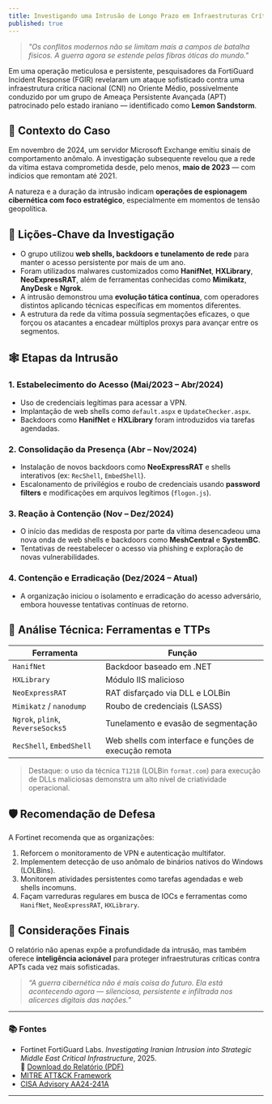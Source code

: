 ```yaml
---
title: Investigando uma Intrusão de Longo Prazo em Infraestruturas Críticas do Oriente Médio
published: true
---
```


> _"Os conflitos modernos não se limitam mais a campos de batalha físicos. A guerra agora se estende pelas fibras óticas do mundo."_  

Em uma operação meticulosa e persistente, pesquisadores da FortiGuard Incident Response (FGIR) revelaram um ataque sofisticado contra uma infraestrutura crítica nacional (CNI) no Oriente Médio, possivelmente conduzido por um grupo de Ameaça Persistente Avançada (APT) patrocinado pelo estado iraniano — identificado como **Lemon Sandstorm**.

## 📌 Contexto do Caso

Em novembro de 2024, um servidor Microsoft Exchange emitiu sinais de comportamento anômalo. A investigação subsequente revelou que a rede da vítima estava comprometida desde, pelo menos, **maio de 2023** — com indícios que remontam até 2021.

A natureza e a duração da intrusão indicam **operações de espionagem cibernética com foco estratégico**, especialmente em momentos de tensão geopolítica.

## 🧠 Lições-Chave da Investigação

- O grupo utilizou **web shells, backdoors e tunelamento de rede** para manter o acesso persistente por mais de um ano.
- Foram utilizados malwares customizados como **HanifNet**, **HXLibrary**, **NeoExpressRAT**, além de ferramentas conhecidas como **Mimikatz**, **AnyDesk** e **Ngrok**.
- A intrusão demonstrou uma **evolução tática contínua**, com operadores distintos aplicando técnicas específicas em momentos diferentes.
- A estrutura da rede da vítima possuía segmentações eficazes, o que forçou os atacantes a encadear múltiplos proxys para avançar entre os segmentos.

## 🕸️ Etapas da Intrusão

### 1. Estabelecimento do Acesso (Mai/2023 – Abr/2024)
- Uso de credenciais legítimas para acessar a VPN.
- Implantação de web shells como `default.aspx` e `UpdateChecker.aspx`.
- Backdoors como **HanifNet** e **HXLibrary** foram introduzidos via tarefas agendadas.

### 2. Consolidação da Presença (Abr – Nov/2024)
- Instalação de novos backdoors como **NeoExpressRAT** e shells interativos (ex: `RecShell`, `EmbedShell`).
- Escalonamento de privilégios e roubo de credenciais usando **password filters** e modificações em arquivos legítimos (`flogon.js`).

### 3. Reação à Contenção (Nov – Dez/2024)
- O início das medidas de resposta por parte da vítima desencadeou uma nova onda de web shells e backdoors como **MeshCentral** e **SystemBC**.
- Tentativas de reestabelecer o acesso via phishing e exploração de novas vulnerabilidades.

### 4. Contenção e Erradicação (Dez/2024 – Atual)
- A organização iniciou o isolamento e erradicação do acesso adversário, embora houvesse tentativas contínuas de retorno.

## 🧬 Análise Técnica: Ferramentas e TTPs

| Ferramenta           | Função                         |
|----------------------|--------------------------------|
| `HanifNet`           | Backdoor baseado em .NET       |
| `HXLibrary`          | Módulo IIS malicioso           |
| `NeoExpressRAT`      | RAT disfarçado via DLL e LOLBin|
| `Mimikatz` / `nanodump` | Roubo de credenciais (LSASS) |
| `Ngrok`, `plink`, `ReverseSocks5` | Tunelamento e evasão de segmentação |
| `RecShell`, `EmbedShell` | Web shells com interface e funções de execução remota |

> Destaque: o uso da técnica `T1218` (LOLBin `format.com`) para execução de DLLs maliciosas demonstra um alto nível de criatividade operacional.

## 🛡️ Recomendação de Defesa

A Fortinet recomenda que as organizações:

1. Reforcem o monitoramento de VPN e autenticação multifator.
2. Implementem detecção de uso anômalo de binários nativos do Windows (LOLBins).
3. Monitorem atividades persistentes como tarefas agendadas e web shells incomuns.
4. Façam varreduras regulares em busca de IOCs e ferramentas como `HanifNet`, `NeoExpressRAT`, `HXLibrary`.

## 🧭 Considerações Finais

O relatório não apenas expõe a profundidade da intrusão, mas também oferece **inteligência acionável** para proteger infraestruturas críticas contra APTs cada vez mais sofisticadas.

> _“A guerra cibernética não é mais coisa do futuro. Ela está acontecendo agora — silenciosa, persistente e infiltrada nos alicerces digitais das nações.”_

---

### 📚 Fontes

- Fortinet FortiGuard Labs. _Investigating Iranian Intrusion into Strategic Middle East Critical Infrastructure_, 2025.  
  📎 [Download do Relatório (PDF)](https://www.fortinet.com/content/dam/fortinet/assets/reports/report-incident-response-middle-east.pdf)
- [MITRE ATT&CK Framework](https://attack.mitre.org)
- [CISA Advisory AA24-241A](https://www.cisa.gov/news-events/cybersecurity-advisories/aa24-241a)

---

